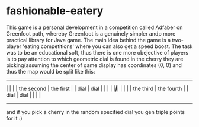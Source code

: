 # fashionable-eatery
This game is a personal development in a competition called Adfaber on Greenfoot path, 
whereby Greenfoot is a genuinely simpler andp more practical library for Java game. The main 
idea behind the game is a two-player 'eating competitions' where you can also get a speed boost.
The task was to be an educational soft, thus there is one more obejective of players is to pay 
attention to which geometric dial is found in the cherry they are picking(assuming the center of
game display has coordinates (0, 0) and thus the map would be split like this:

_____________________________
|             |             |
| the second  |  the first  |
|    dial     |     dial    |
|             |             |
|_____________|_____________|
|             |             |
| the third   | the fourth  |
|    dial     |     dial    |
|             |             |
_____________________________

and if you pick a cherry in the random specified dial you gen triple points for it :)
